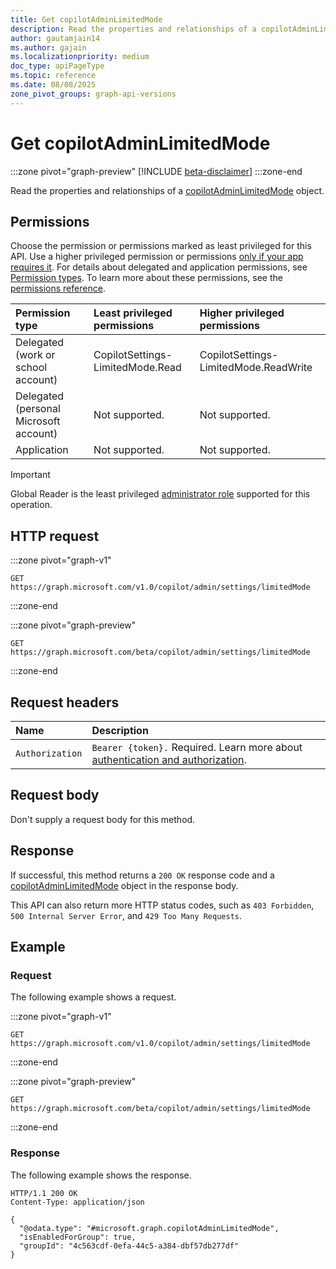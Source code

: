 ```yaml
---
title: Get copilotAdminLimitedMode
description: Read the properties and relationships of a copilotAdminLimitedMode object.
author: gautamjain14
ms.author: gajain
ms.localizationpriority: medium
doc_type: apiPageType
ms.topic: reference
ms.date: 08/08/2025
zone_pivot_groups: graph-api-versions
---
```


# Get copilotAdminLimitedMode

<!-- markdownlint-disable MD024 -->
<!-- cSpell:ignore gautamjain14 gajain -->

:::zone pivot="graph-preview"
[!INCLUDE [beta-disclaimer](../includes/beta-disclaimer.md)]
:::zone-end

Read the properties and relationships of a [copilotAdminLimitedMode](./resources/copilotadminlimitedmode.md) object.

## Permissions

Choose the permission or permissions marked as least privileged for this API. Use a higher privileged permission or permissions [only if your app requires it](/graph/permissions-overview#best-practices-for-using-microsoft-graph-permissions). For details about delegated and application permissions, see [Permission types](/graph/permissions-overview#permission-types). To learn more about these permissions, see the [permissions reference](/graph/permissions-reference).

| Permission type                        | Least privileged permissions     | Higher privileged permissions         |
|:---------------------------------------|:---------------------------------|:--------------------------------------|
| Delegated (work or school account)     | CopilotSettings-LimitedMode.Read | CopilotSettings-LimitedMode.ReadWrite |
| Delegated (personal Microsoft account) | Not supported.                   | Not supported.                        |
| Application                            | Not supported.                   | Not supported.                        |

> [!IMPORTANT]
> Global Reader is the least privileged [administrator role](/entra/identity/role-based-access-control/permissions-reference?toc=%2Fgraph%2Ftoc.json) supported for this operation.

## HTTP request

:::zone pivot="graph-v1"

```http
GET https://graph.microsoft.com/v1.0/copilot/admin/settings/limitedMode
```

:::zone-end

:::zone pivot="graph-preview"

```http
GET https://graph.microsoft.com/beta/copilot/admin/settings/limitedMode
```

:::zone-end

## Request headers

| Name            | Description                                                                                                |
|:----------------|:-----------------------------------------------------------------------------------------------------------|
| `Authorization` |`Bearer {token}.` Required. Learn more about [authentication and authorization](/graph/auth/auth-concepts). |

## Request body

Don't supply a request body for this method.

## Response

If successful, this method returns a `200 OK` response code and a [copilotAdminLimitedMode](./resources/copilotadminlimitedmode.md) object in the response body.

This API can also return more HTTP status codes, such as `403 Forbidden`, `500 Internal Server Error`, and `429 Too Many Requests`.

## Example

### Request

The following example shows a request.

:::zone pivot="graph-v1"

```http
GET https://graph.microsoft.com/v1.0/copilot/admin/settings/limitedMode
```

:::zone-end

:::zone pivot="graph-preview"

```http
GET https://graph.microsoft.com/beta/copilot/admin/settings/limitedMode
```

:::zone-end

### Response

The following example shows the response.

``` http
HTTP/1.1 200 OK
Content-Type: application/json

{
  "@odata.type": "#microsoft.graph.copilotAdminLimitedMode",
  "isEnabledForGroup": true,
  "groupId": "4c563cdf-0efa-44c5-a384-dbf57db277df"
}
```
